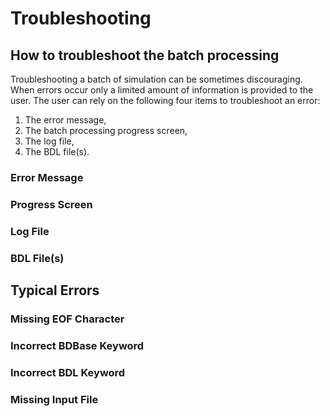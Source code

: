 # Troubleshooting
## How to troubleshoot the batch processing
Troubleshooting a batch of simulation can be sometimes discouraging. When errors occur only a limited amount of information is provided to the user. The user can rely on the following four items to troubleshoot an error:
1. The error message,
2. The batch processing progress screen,
3. The log file,
4. The BDL file(s).

### Error Message

### Progress Screen

### Log File

### BDL File(s)

## Typical Errors
### Missing EOF Character

### Incorrect BDBase Keyword

### Incorrect BDL Keyword

### Missing Input File






